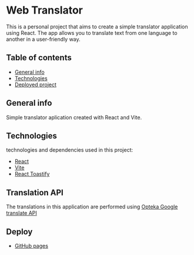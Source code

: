 # Web Translator
This is a personal project that aims to create a simple translator application using React. The app allows you to translate text from one language to another in a user-friendly way.

## Table of contents
* [General info](#general-info)
* [Technologies](#technologies)
* [Deployed project](#deploy)

## General info
Simple translator aplication created with React and Vite.

## Technologies
technologies and dependencies used in this project:
* [React](https://es.reactjs.org/)
* [Vite](https://vitejs.dev/)
* [React Toastify](https://www.npmjs.com/package/react-toastify)

## Translation API
The translations in this application are performed using [Opteka Google translate API](https://rapidapi.com/opteka-opteka-default/api/google-translate105)

## Deploy
* [GitHub pages](https://byronjvh.github.io/Translator/)